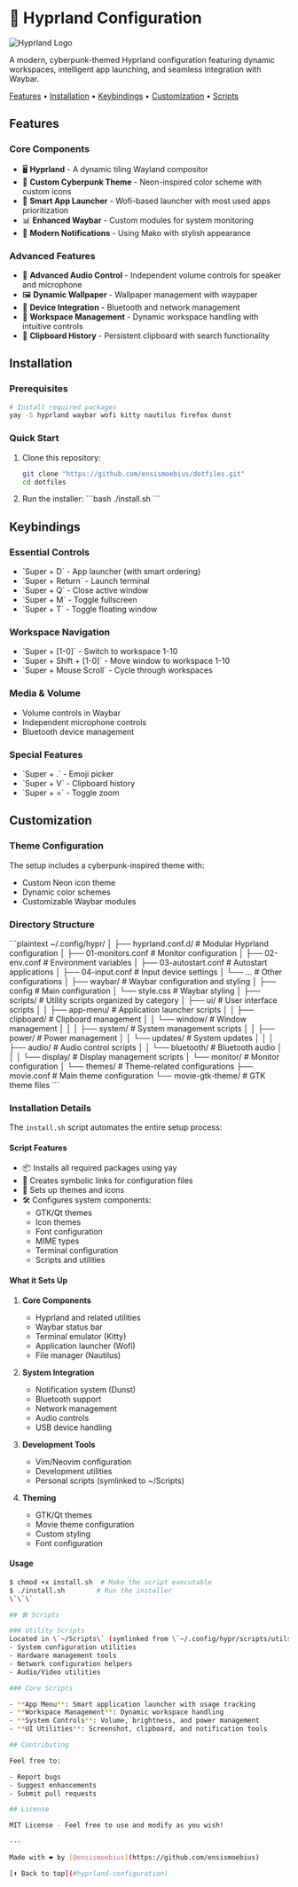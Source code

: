 # 🚀 Hyprland Configuration

![Hyprland Logo](https://hyprland.org/img/logo.png)

A modern, cyberpunk-themed Hyprland configuration featuring dynamic workspaces, intelligent app launching, and seamless integration with Waybar.

[Features](#features) • [Installation](#installation) • [Keybindings](#keybindings) • [Customization](#customization) • [Scripts](#scripts)

## Features

### Core Components

- 🖥️ **Hyprland** - A dynamic tiling Wayland compositor
- 🎨 **Custom Cyberpunk Theme** - Neon-inspired color scheme with custom icons
- 🎯 **Smart App Launcher** - Wofi-based launcher with most used apps prioritization
- 📊 **Enhanced Waybar** - Custom modules for system monitoring
- 🔔 **Modern Notifications** - Using Mako with stylish appearance

### Advanced Features

- 🎵 **Advanced Audio Control** - Independent volume controls for speaker and microphone
- 🖼️ **Dynamic Wallpaper** - Wallpaper management with waypaper
- 📱 **Device Integration** - Bluetooth and network management
- 🔄 **Workspace Management** - Dynamic workspace handling with intuitive controls
- 📎 **Clipboard History** - Persistent clipboard with search functionality

## Installation

### Prerequisites

```bash
# Install required packages
yay -S hyprland waybar wofi kitty nautilus firefox dunst
```

### Quick Start

1. Clone this repository:

   ```bash
   git clone "https://github.com/ensismoebius/dotfiles.git"
   cd dotfiles
   ```

2. Run the installer:
   \`\`\`bash
   ./install.sh
   \`\`\`

## Keybindings

### Essential Controls

- \`Super + D\` - App launcher (with smart ordering)
- \`Super + Return\` - Launch terminal
- \`Super + Q\` - Close active window
- \`Super + M\` - Toggle fullscreen
- \`Super + T\` - Toggle floating window

### Workspace Navigation

- \`Super + [1-0]\` - Switch to workspace 1-10
- \`Super + Shift + [1-0]\` - Move window to workspace 1-10
- \`Super + Mouse Scroll\` - Cycle through workspaces

### Media & Volume

- Volume controls in Waybar
- Independent microphone controls
- Bluetooth device management

### Special Features

- \`Super + .\` - Emoji picker
- \`Super + V\` - Clipboard history
- \`Super + =\` - Toggle zoom

## Customization

### Theme Configuration

The setup includes a cyberpunk-inspired theme with:

- Custom Neon icon theme
- Dynamic color schemes
- Customizable Waybar modules

### Directory Structure

\`\`\`plaintext
~/.config/hypr/
│
├── hyprland.conf.d/        # Modular Hyprland configuration
│   ├── 01-monitors.conf    # Monitor configuration
│   ├── 02-env.conf        # Environment variables
│   ├── 03-autostart.conf  # Autostart applications
│   ├── 04-input.conf      # Input device settings
│   └── ...                # Other configurations
│
├── waybar/                 # Waybar configuration and styling
│   ├── config             # Main configuration
│   └── style.css          # Waybar styling
│
├── scripts/               # Utility scripts organized by category
│   ├── ui/               # User interface scripts
│   │   ├── app-menu/     # Application launcher scripts
│   │   ├── clipboard/    # Clipboard management
│   │   └── window/       # Window management
│   │
│   ├── system/           # System management scripts
│   │   ├── power/       # Power management
│   │   └── updates/     # System updates
│   │
│   ├── audio/           # Audio control scripts
│   │   └── bluetooth/   # Bluetooth audio
│   │
│   └── display/         # Display management scripts
│       └── monitor/     # Monitor configuration
│
└── themes/                # Theme-related configurations
    ├── movie.conf        # Main theme configuration
    └── movie-gtk-theme/  # GTK theme files
\`\`\`

### Installation Details

The `install.sh` script automates the entire setup process:

#### Script Features

- 📦 Installs all required packages using yay
- 🔗 Creates symbolic links for configuration files
- 🎨 Sets up themes and icons
- 🛠️ Configures system components:
  - GTK/Qt themes
  - Icon themes
  - Font configuration
  - MIME types
  - Terminal configuration
  - Scripts and utilities

#### What it Sets Up

1. **Core Components**
   - Hyprland and related utilities
   - Waybar status bar
   - Terminal emulator (Kitty)
   - Application launcher (Wofi)
   - File manager (Nautilus)

2. **System Integration**
   - Notification system (Dunst)
   - Bluetooth support
   - Network management
   - Audio controls
   - USB device handling

3. **Development Tools**
   - Vim/Neovim configuration
   - Development utilities
   - Personal scripts (symlinked to ~/Scripts)

4. **Theming**
   - GTK/Qt themes
   - Movie theme configuration
   - Custom styling
   - Font configuration

#### Usage

```bash
$ chmod +x install.sh  # Make the script executable
$ ./install.sh        # Run the installer
\`\`\`

## 🛠️ Scripts

### Utility Scripts
Located in \`~/Scripts\` (symlinked from \`~/.config/hypr/scripts/utils\`):
- System configuration utilities
- Hardware management tools
- Network configuration helpers
- Audio/Video utilities

### Core Scripts

- **App Menu**: Smart application launcher with usage tracking
- **Workspace Management**: Dynamic workspace handling
- **System Controls**: Volume, brightness, and power management
- **UI Utilities**: Screenshot, clipboard, and notification tools

## Contributing

Feel free to:

- Report bugs
- Suggest enhancements
- Submit pull requests

## License

MIT License - Feel free to use and modify as you wish!

---

Made with ❤️ by [@ensismoebius](https://github.com/ensismoebius)

[⬆ Back to top](#hyprland-configuration)
